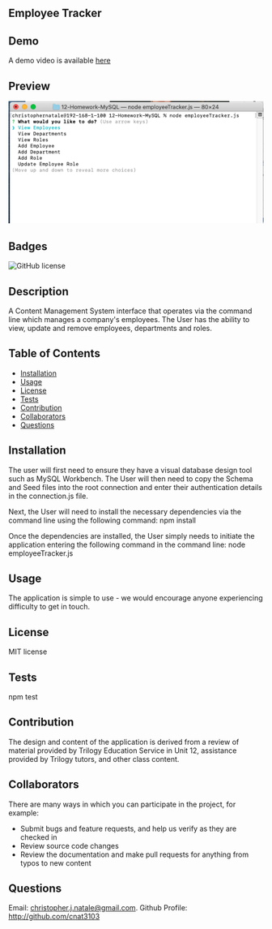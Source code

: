 ## Employee Tracker

## Demo
A demo video is available [here](https://drive.google.com/file/d/1i59g93UDOAxaU7KLnhPdnLjrPycRbgoR/view)

## Preview
![Preview](Preview.png)

## Badges
![GitHub license](https://img.shields.io/badge/license-MIT-blue.svg)

## Description
A Content Management System interface that operates via the command line which manages a company's employees. The User has the ability to view, update and remove employees, departments and roles.

## Table of Contents
   * [Installation](#Installation)
   * [Usage](#Usage)
   * [License](#License)
   * [Tests](#Tests)
   * [Contribution](#Contribution)
   * [Collaborators](#Collaborators)
   * [Questions](#Questions)

## Installation
The user will first need to ensure they have a visual database design tool such as MySQL Workbench. The User will then need to copy the Schema and Seed files into the root connection and enter their authentication details in the connection.js file.

Next, the User will need to install the necessary dependencies via the command line using the following command:
    npm install

Once the dependencies are installed, the User simply needs to initiate the application entering the following command in the command line:
    node employeeTracker.js

## Usage
The application is simple to use - we would encourage anyone experiencing difficulty to get in touch.

## License
MIT license

## Tests
npm test

## Contribution
The design and content of the application is derived from a review of material provided by Trilogy Education Service in Unit 12, assistance provided by Trilogy tutors, and other class content.

## Collaborators
There are many ways in which you can participate in the project, for example:

- Submit bugs and feature requests, and help us verify as they are checked in
- Review source code changes
- Review the documentation and make pull requests for anything from typos to new content

## Questions
Email: christopher.j.natale@gmail.com.
Github Profile: http://github.com/cnat3103